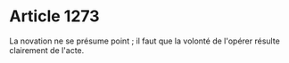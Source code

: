 # Article 1273

La novation ne se présume point ; il faut que la volonté de l'opérer résulte clairement de l'acte.
